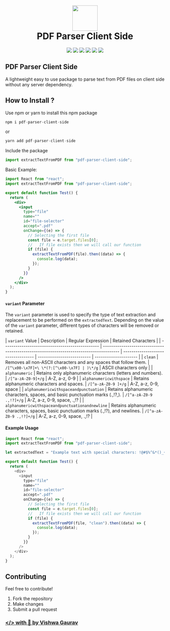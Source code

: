 <div align="center">
 <h1> <img src="https://github.com/VishwaGauravIn/pdf-parser-client-side/assets/81325730/fb8c8369-e2c9-473f-8493-542fafdbfecc" width="80px"><br/>PDF Parser Client Side</h1>
 <a href="https://itsvg.in" target="_blank"><img src="https://img.shields.io/badge/Creator-Vishwa%20Gaurav-blue"/></a> 
 <img src="https://img.shields.io/npm/v/pdf-parser-client-side?label=%20"/>
 <img src="https://img.shields.io/npm/dt/pdf-parser-client-side">
 <img src="https://img.shields.io/snyk/vulnerabilities/github/VishwaGauravIn/pdf-parser-client-side"/>
 <img src="https://img.shields.io/badge/License-MIT-brightgreen"/>
 <img src="https://img.shields.io/github/languages/code-size/VishwaGauravIn/pdf-parser-client-side?logo=github">
</div>

## PDF Parser Client Side

A lightweight easy to use package to parse text from PDF files on client side without any server dependency.

## How to Install ?

Use npm or yarn to install this npm package

```js
npm i pdf-parser-client-side
```

or

```js
yarn add pdf-parser-client-side
```

Include the package

```js
import extractTextFromPDF from "pdf-parser-client-side";
```

Basic Example:

```jsx
import React from "react";
import extractTextFromPDF from "pdf-parser-client-side";

export default function Test() {
  return (
    <div>
      <input
        type="file"
        name=""
        id="file-selector"
        accept=".pdf"
        onChange={(e) => {
          // Selecting the first file
          const file = e.target.files[0];
          //   If file exists then we will call our function
          if (file) {
            extractTextFromPDF(file).then((data) => {
              console.log(data);
            });
          }
        }}
      />
    </div>
  );
}
```

#### `variant` Parameter

The `variant` parameter is used to specify the type of text extraction and replacement to be performed on the `extractedText`. Depending on the value of the `variant` parameter, different types of characters will be removed or retained.

| `variant` Value                                 | Description                                                                            | Regular Expression                 | Retained Characters        |
| ----------------------------------------------- | -------------------------------------------------------------------------------------- | ---------------------------------- | -------------------------- | --------------------- |
| `clean`                                         | Removes all non-ASCII characters and any spaces that follow them.                      | `/[^\x00-\x7F]+\ \*(?:[^\x00-\x7F] | )\*/g`                     | ASCII characters only |
| `alphanumeric`                                  | Retains only alphanumeric characters (letters and numbers).                            | `/[^a-zA-Z0-9]+/g`                 | A-Z, a-z, 0-9              |
| `alphanumericwithspace`                         | Retains alphanumeric characters and spaces.                                            | `/[^a-zA-Z0-9 ]+/g`                | A-Z, a-z, 0-9, space       |
| `alphanumericwithspaceandpunctuation`           | Retains alphanumeric characters, spaces, and basic punctuation marks (.,!?,).          | `/[^a-zA-Z0-9 .,!?]+/g`            | A-Z, a-z, 0-9, space, .,!? |
| `alphanumericwithspaceandpunctuationandnewline` | Retains alphanumeric characters, spaces, basic punctuation marks (.,!?), and newlines. | `/[^a-zA-Z0-9 .,!?]+/g`            | A-Z, a-z, 0-9, space, .,!? |

#### Example Usage

```javascript
import React from "react";
import extractTextFromPDF from "pdf-parser-client-side";

let extractedText = "Example text with special characters: !@#$%^&*()_+";

export default function Test() {
  return (
    <div>
      <input
        type="file"
        name=""
        id="file-selector"
        accept=".pdf"
        onChange={(e) => {
          // Selecting the first file
          const file = e.target.files[0];
          //   If file exists then we will call our function
          if (file) {
            extractTextFromPDF(file, "clean").then((data) => {
              console.log(data);
            });
          }
        }}
      />
    </div>
  );
}
```

## Contributing

Feel free to contribute!

1. Fork the repository
2. Make changes
3. Submit a pull request

### [</> with 💛 by Vishwa Gaurav](https://itsvg.in)
